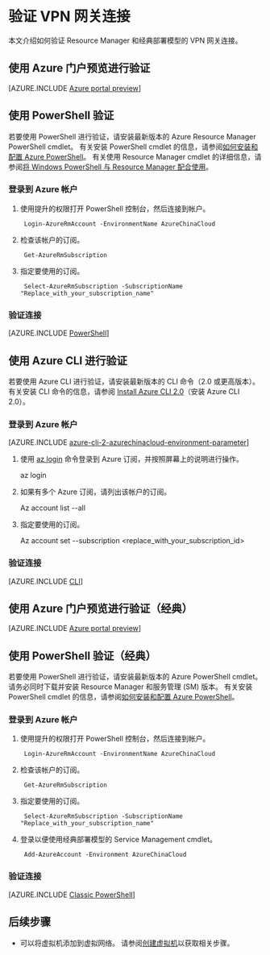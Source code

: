 <properties
    pageTitle="验证 VPN 网关连接 | Azure"
    description="本文介绍如何验证虚拟网络 VPN 网关连接。"
    services="vpn-gateway"
    documentationcenter="na"
    author="cherylmc"
    manager="timlt"
    editor=""
    tags="azure-service-management,azure-resource-manager" />
<tags
    ms.assetid="7e3d1043-caa9-4472-96d3-832f4e2c91ee"
    ms.service="vpn-gateway"
    ms.devlang="na"
    ms.topic="article"
    ms.tgt_pltfrm="na"
    ms.workload="infrastructure-services"
    ms.date="04/24/2017"
    wacn.date="05/31/2017"
    ms.author="cherylmc"
    ms.translationtype="Human Translation"
    ms.sourcegitcommit="4a18b6116e37e365e2d4c4e2d144d7588310292e"
    ms.openlocfilehash="c4ac779687c2aead10db168919d04ab0ec23e61c"
    ms.contentlocale="zh-cn"
    ms.lasthandoff="05/19/2017" />

# <a name="verify-a-vpn-gateway-connection"></a>验证 VPN 网关连接

本文介绍如何验证 Resource Manager 和经典部署模型的 VPN 网关连接。

## <a name="verify-using-the-azure-portal-preview"></a>使用 Azure 门户预览进行验证

[AZURE.INCLUDE [Azure portal preview](../../includes/vpn-gateway-verify-connection-portal-rm-include.md)]

## <a name="verify-using-powershell"></a>使用 PowerShell 验证

若要使用 PowerShell 进行验证，请安装最新版本的 Azure Resource Manager PowerShell cmdlet。 有关安装 PowerShell cmdlet 的信息，请参阅[如何安装和配置 Azure PowerShell](https://docs.microsoft.com/zh-cn/powershell/azure/overview)。 有关使用 Resource Manager cmdlet 的详细信息，请参阅[将 Windows PowerShell 与 Resource Manager 配合使用](/documentation/articles/powershell-azure-resource-manager/)。

### <a name="log-in-to-your-azure-account"></a>登录到 Azure 帐户
1. 使用提升的权限打开 PowerShell 控制台，然后连接到帐户。

        Login-AzureRmAccount -EnvironmentName AzureChinaCloud

2. 检查该帐户的订阅。

        Get-AzureRmSubscription

3. 指定要使用的订阅。

        Select-AzureRmSubscription -SubscriptionName "Replace_with_your_subscription_name"

### <a name="verify-your-connection"></a>验证连接

[AZURE.INCLUDE [PowerShell](../../includes/vpn-gateway-verify-connection-ps-rm-include.md)]

## <a name="verify-using-the-azure-cli"></a>使用 Azure CLI 进行验证

若要使用 Azure CLI 进行验证，请安装最新版本的 CLI 命令（2.0 或更高版本）。 有关安装 CLI 命令的信息，请参阅 [Install Azure CLI 2.0](https://docs.microsoft.com/zh-cn/cli/azure/install-azure-cli)（安装 Azure CLI 2.0）。

### <a name="log-in-to-your-azure-account"></a>登录到 Azure 帐户

[AZURE.INCLUDE [azure-cli-2-azurechinacloud-environment-parameter](../../includes/azure-cli-2-azurechinacloud-environment-parameter.md)]

1. 使用 [az login](https://docs.microsoft.com/zh-cn/cli/azure/#login) 命令登录到 Azure 订阅，并按照屏幕上的说明进行操作。

      az login

2. 如果有多个 Azure 订阅，请列出该帐户的订阅。

      Az account list --all

3. 指定要使用的订阅。

      Az account set --subscription
      <replace_with_your_subscription_id>

### <a name="verify-your-connection"></a>验证连接

[AZURE.INCLUDE [CLI](../../includes/vpn-gateway-verify-connection-cli-rm-include.md)]

## <a name="verify-using-the-azure-portal-preview-classic"></a>使用 Azure 门户预览进行验证（经典）
[AZURE.INCLUDE [Azure portal preview](../../includes/vpn-gateway-verify-connection-azureportal-classic-include.md)]

## <a name="verify-using-powershell-classic"></a>使用 PowerShell 验证（经典）
若要使用 PowerShell 进行验证，请安装最新版本的 Azure PowerShell cmdlet。 请务必同时下载并安装 Resource Manager 和服务管理 (SM) 版本。 有关安装 PowerShell cmdlet 的信息，请参阅[如何安装和配置 Azure PowerShell](https://docs.microsoft.com/zh-cn/powershell/azure/overview)。 

### <a name="log-in-to-your-azure-account"></a>登录到 Azure 帐户
1. 使用提升的权限打开 PowerShell 控制台，然后连接到帐户。

        Login-AzureRmAccount -EnvironmentName AzureChinaCloud

2. 检查该帐户的订阅。

        Get-AzureRmSubscription 

3. 指定要使用的订阅。

        Select-AzureRmSubscription -SubscriptionName "Replace_with_your_subscription_name"

4. 登录以便使用经典部署模型的 Service Management cmdlet。

        Add-AzureAccount -Environment AzureChinaCloud

### <a name="verify-your-connection"></a>验证连接
[AZURE.INCLUDE [Classic PowerShell](../../includes/vpn-gateway-verify-connection-ps-classic-include.md)]

## <a name="next-steps"></a>后续步骤
* 可以将虚拟机添加到虚拟网络。 请参阅[创建虚拟机](/documentation/articles/virtual-machines-windows-hero-tutorial/)以获取相关步骤。

<!--Update_Description: add "verify using the azure cli"-->